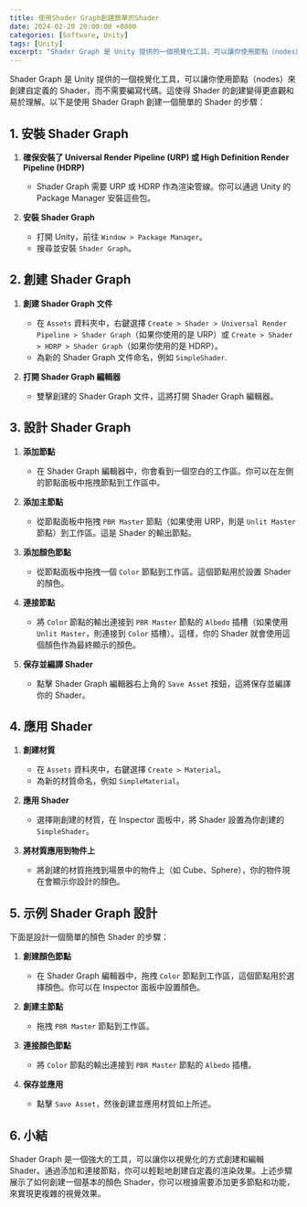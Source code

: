 ```yaml
---
title: 使用Shader Graph創建簡單的Shader
date: 2024-02-20 20:00:00 +0800
categories: [Software, Unity]
tags: [Unity] 
excerpt: "Shader Graph 是 Unity 提供的一個視覺化工具，可以讓你使用節點（nodes）來創建自定義的 Shader，而不需要編寫代碼"
---
```


Shader Graph 是 Unity 提供的一個視覺化工具，可以讓你使用節點（nodes）來創建自定義的 Shader，而不需要編寫代碼。這使得 Shader 的創建變得更直觀和易於理解。以下是使用 Shader Graph 創建一個簡單的 Shader 的步驟：

## **1. 安裝 Shader Graph**

1. **確保安裝了 Universal Render Pipeline (URP) 或 High Definition Render Pipeline (HDRP)**
   - Shader Graph 需要 URP 或 HDRP 作為渲染管線。你可以通過 Unity 的 Package Manager 安裝這些包。

2. **安裝 Shader Graph**
   - 打開 Unity，前往 `Window > Package Manager`。
   - 搜尋並安裝 `Shader Graph`。

## **2. 創建 Shader Graph**

1. **創建 Shader Graph 文件**
   - 在 `Assets` 資料夾中，右鍵選擇 `Create > Shader > Universal Render Pipeline > Shader Graph`（如果你使用的是 URP）或 `Create > Shader > HDRP > Shader Graph`（如果你使用的是 HDRP）。
   - 為新的 Shader Graph 文件命名，例如 `SimpleShader`.

2. **打開 Shader Graph 編輯器**
   - 雙擊創建的 Shader Graph 文件，這將打開 Shader Graph 編輯器。

## **3. 設計 Shader Graph**

1. **添加節點**
   - 在 Shader Graph 編輯器中，你會看到一個空白的工作區。你可以在左側的節點面板中拖拽節點到工作區中。
   
2. **添加主節點**
   - 從節點面板中拖拽 `PBR Master` 節點（如果使用 URP，則是 `Unlit Master` 節點）到工作區。這是 Shader 的輸出節點。

3. **添加顏色節點**
   - 從節點面板中拖拽一個 `Color` 節點到工作區。這個節點用於設置 Shader 的顏色。

4. **連接節點**
   - 將 `Color` 節點的輸出連接到 `PBR Master` 節點的 `Albedo` 插槽（如果使用 `Unlit Master`，則連接到 `Color` 插槽）。這樣，你的 Shader 就會使用這個顏色作為最終顯示的顏色。

5. **保存並編譯 Shader**
   - 點擊 Shader Graph 編輯器右上角的 `Save Asset` 按鈕，這將保存並編譯你的 Shader。

## **4. 應用 Shader**

1. **創建材質**
   - 在 `Assets` 資料夾中，右鍵選擇 `Create > Material`。
   - 為新的材質命名，例如 `SimpleMaterial`。

2. **應用 Shader**
   - 選擇剛創建的材質，在 Inspector 面板中，將 Shader 設置為你創建的 `SimpleShader`。

3. **將材質應用到物件上**
   - 將創建的材質拖拽到場景中的物件上（如 Cube、Sphere），你的物件現在會顯示你設計的顏色。

## **5. 示例 Shader Graph 設計**

下面是設計一個簡單的顏色 Shader 的步驟：

1. **創建顏色節點**
   - 在 Shader Graph 編輯器中，拖拽 `Color` 節點到工作區，這個節點用於選擇顏色。你可以在 Inspector 面板中設置顏色。

2. **創建主節點**
   - 拖拽 `PBR Master` 節點到工作區。

3. **連接顏色節點**
   - 將 `Color` 節點的輸出連接到 `PBR Master` 節點的 `Albedo` 插槽。

4. **保存並應用**
   - 點擊 `Save Asset`，然後創建並應用材質如上所述。

## **6. 小結**

Shader Graph 是一個強大的工具，可以讓你以視覺化的方式創建和編輯 Shader。通過添加和連接節點，你可以輕鬆地創建自定義的渲染效果。上述步驟展示了如何創建一個基本的顏色 Shader，你可以根據需要添加更多節點和功能，來實現更複雜的視覺效果。
